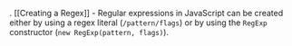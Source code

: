 . [[Creating a Regex]] - Regular expressions in JavaScript can be created either by using a regex literal (`/pattern/flags`) or by using the `RegExp` constructor (`new RegExp(pattern, flags)`).